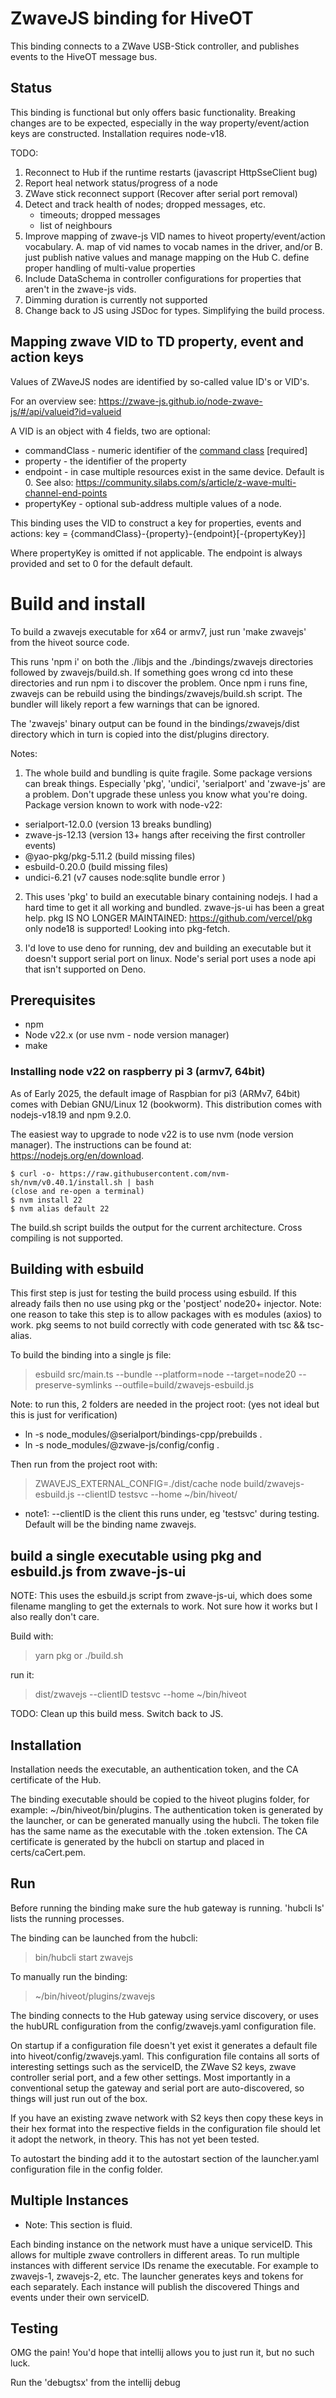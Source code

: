 # ZwaveJS binding for HiveOT

This binding connects to a ZWave USB-Stick controller, and publishes events to the HiveOT message bus.

## Status

This binding is functional but only offers basic functionality. 
Breaking changes are to be expected, especially in the way property/event/action keys are constructed.
Installation requires node-v18.


TODO:
1. Reconnect to Hub if the runtime restarts (javascript HttpSseClient bug)
2. Report heal network status/progress of a node
1. ZWave stick reconnect support (Recover after serial port removal)
1. Detect and track health of nodes; dropped messages, etc.
    * timeouts; dropped messages
    * list of neighbours
1. Improve mapping of zwave-js VID names to hiveot property/event/action vocabulary. 
   A. map of vid names to vocab names in the driver, and/or 
   B. just publish native values and manage mapping on the Hub C. define proper handling of multi-value properties
1. Include DataSchema in controller configurations for properties that aren't in the zwave-js vids.
1. Dimming duration is currently not supported
1. Change back to JS using JSDoc for types. Simplifying the build process.


## Mapping zwave VID to TD property, event and action keys

Values of ZWaveJS nodes are identified by so-called value ID's or VID's.

For an overview see: https://zwave-js.github.io/node-zwave-js/#/api/valueid?id=valueid

A VID is an object with 4 fields, two are optional:
* commandClass - numeric identifier of the [command class](https://zwave-js.github.io/node-zwave-js/#/api/CCs/index) [required]
* property - the identifier of the property
* endpoint - in case multiple resources exist in the same device. Default is 0. See also: https://community.silabs.com/s/article/z-wave-multi-channel-end-points
* propertyKey - optional sub-address multiple values of a node. 

This binding uses the VID to construct a key for properties, events and actions:
  key = {commandClass}-{property}-{endpoint}[-{propertyKey}] 

Where propertyKey is omitted if not applicable. The endpoint is always provided and set to 0 for the default default.


# Build and install

To build a zwavejs executable for x64 or armv7, just run 'make zwavejs' from the hiveot source code.

This runs 'npm i' on both the ./libjs and the ./bindings/zwavejs directories followed by zwavejs/build.sh. If something goes wrong cd into these directories and run npm i to discover the problem. Once npm i runs fine, zwavejs can be rebuild using the bindings/zwavejs/build.sh script. The bundler will likely report a few warnings that can be ignored.

The 'zwavejs' binary output can be found in the bindings/zwavejs/dist directory which in turn is copied into the dist/plugins directory.

Notes:
1. The whole build and bundling is quite fragile. Some package versions can break things. Especially 'pkg', 'undici', 'serialport' and 'zwave-js' are a problem.
   Don't upgrade these unless you know what you're doing.  
   Package version known to work with node-v22:
* serialport-12.0.0   (version 13 breaks bundling)
* zwave-js-12.13      (version 13+ hangs after receiving the first controller events)
* @yao-pkg/pkg-5.11.2 (build missing files)
* esbuild-0.20.0      (build missing files)
* undici-6.21         (v7 causes node:sqlite bundle error )

2. This uses 'pkg' to build an executable binary containing nodejs. I had a hard time to get it all working and bundled. zwave-js-ui has been a great help.
 pkg IS NO LONGER MAINTAINED: https://github.com/vercel/pkg only node18 is supported!
 Looking into pkg-fetch.

3. I'd love to use deno for running, dev and building an executable but it doesn't support serial port on linux. Node's serial port uses a node api that isn't supported on Deno.


## Prerequisites

* npm 
* Node v22.x  (or use nvm - node version manager)
* make

### Installing node v22 on raspberry pi 3 (armv7, 64bit)

As of Early 2025, the default image of Raspbian for pi3 (ARMv7, 64bit) comes with Debian GNU/Linux 12 (bookworm).
This distribution comes with nodejs-v18.19 and npm 9.2.0.

The easiest way to upgrade to node v22 is to use nvm (node version manager). The instructions can be found at: https://nodejs.org/en/download.
```
$ curl -o- https://raw.githubusercontent.com/nvm-sh/nvm/v0.40.1/install.sh | bash
(close and re-open a terminal)
$ nvm install 22
$ nvm alias default 22
```

The build.sh script builds the output for the current architecture. Cross compiling is not supported.

## Building with esbuild

This first step is just for testing the build process using esbuild. If this already fails then no use using pkg or the 'postject' node20+ injector. Note: one reason to take this step is to allow packages with es modules (axios) to work. pkg seems to not build correctly with code generated with tsc && tsc-alias.

To build the binding into a single js file:

> esbuild src/main.ts --bundle --platform=node --target=node20 --preserve-symlinks --outfile=build/zwavejs-esbuild.js

Note: to run this, 2 folders are needed in the project root: (yes not ideal but this is just for verification)

* ln -s node_modules/@serialport/bindings-cpp/prebuilds .
* ln -s node_modules/@zwave-js/config/config .

Then run from the project root with:
> ZWAVEJS_EXTERNAL_CONFIG=./dist/cache node build/zwavejs-esbuild.js --clientID testsvc --home ~/bin/hiveot/

* note1: --clientID is the client this runs under, eg 'testsvc' during testing. Default will be the binding name zwavejs.

## build a single executable using pkg and esbuild.js from zwave-js-ui

NOTE: This uses the esbuild.js script from zwave-js-ui, which does some filename mangling to
get the externals to work. Not sure how it works but I also really don't care.

Build with:
> yarn pkg    or   ./build.sh

run it:
> dist/zwavejs --clientID testsvc --home ~/bin/hiveot

TODO: Clean up this build mess. Switch back to JS.

## Installation

Installation needs the executable, an authentication token, and the CA certificate of the Hub.

The binding executable should be copied to the hiveot plugins folder, for example: ~/bin/hiveot/bin/plugins. The authentication token is generated by the launcher, or can be generated manually using the hubcli. The token file has the same name as the executable with the .token extension. The CA certificate is generated by the hubcli on startup and placed in certs/caCert.pem.


## Run

Before running the binding make sure the hub gateway is running. 'hubcli ls' lists the running processes.

The binding can be launched from the hubcli:
> bin/hubcli start zwavejs

To manually run the binding:
> ~/bin/hiveot/plugins/zwavejs

The binding connects to the Hub gateway using service discovery, or uses the hubURL configuration from the config/zwavejs.yaml configuration file.

On startup if a configuration file doesn't yet exist it generates a default file into hiveot/config/zwavejs.yaml. This configuration file contains all sorts of interesting settings such as the serviceID, the ZWave S2 keys, zwave controller serial port, and a few other settings. Most importantly in a conventional setup the gateway and serial port are auto-discovered, so things will just run out of the box.

If you have an existing zwave network with S2 keys then copy these keys in their hex format into the respective fields in the configuration file should let it adopt the network, in theory. This has not yet been tested.

To autostart the binding add it to the autostart section of the launcher.yaml configuration file in the config folder.

## Multiple Instances

* Note: This section is fluid.

Each binding instance on the network must have a unique serviceID. This allows for multiple zwave controllers in different areas. To run multiple instances with different service IDs rename the executable. For example to zwavejs-1, zwavejs-2, etc. The launcher generates keys and tokens for each separately. Each instance will publish the discovered Things and events under their own serviceID.


## Testing

OMG the pain!
You'd hope that intellij allows you to just run it, but no such luck.

Run the 'debugtsx' from the intellij debug  